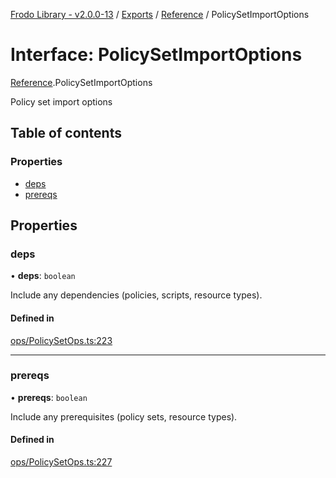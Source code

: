 [Frodo Library - v2.0.0-13](../README.md) / [Exports](../modules.md) / [Reference](../modules/Reference.md) / PolicySetImportOptions

# Interface: PolicySetImportOptions

[Reference](../modules/Reference.md).PolicySetImportOptions

Policy set import options

## Table of contents

### Properties

- [deps](Reference.PolicySetImportOptions.md#deps)
- [prereqs](Reference.PolicySetImportOptions.md#prereqs)

## Properties

### deps

• **deps**: `boolean`

Include any dependencies (policies, scripts, resource types).

#### Defined in

[ops/PolicySetOps.ts:223](https://github.com/vscheuber/frodo-lib/blob/114bd67/src/ops/PolicySetOps.ts#L223)

___

### prereqs

• **prereqs**: `boolean`

Include any prerequisites (policy sets, resource types).

#### Defined in

[ops/PolicySetOps.ts:227](https://github.com/vscheuber/frodo-lib/blob/114bd67/src/ops/PolicySetOps.ts#L227)
